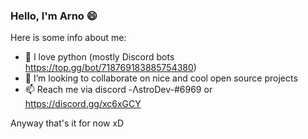 ### Hello, I'm Arno 😄
Here is some info about me:
- 💬 I love python (mostly Discord bots https://top.gg/bot/718769183885754380)
- 👯 I’m looking to collaborate on nice and cool open source projects
- 📫 Reach me via discord -ΛstroDev-#6969 or https://discord.gg/xc6xGCY

Anyway that's it for now xD

<!--
**ArnoDev-cmd/ArnoDev-cmd** is a ✨ _special_ ✨ repository because its `README.md` (this file) appears on your GitHub profile.

Here are some ideas to get you started:

- 🔭 I’m currently working on ...
- 🌱 I’m currently learning ...
- 👯 I’m looking to collaborate on ...
- 🤔 I’m looking for help with ...
- 💬 Ask me about ...
- 📫 How to reach me: ...
- 😄 Pronouns: ...
- ⚡ Fun fact: ...
-->

